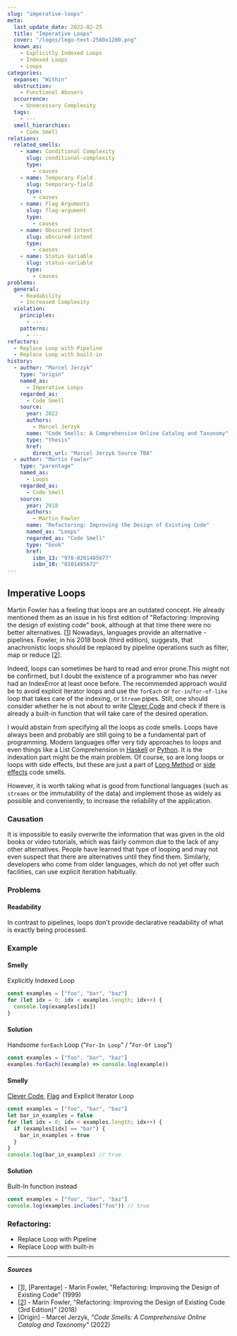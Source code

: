 ```yaml
---
slug: "imperative-loops"
meta:
  last_update_date: 2022-02-25
  title: "Imperative Loops"
  cover: "/logos/logo-text-2560x1280.png"
  known_as:
    - Explicitly Indexed Loops
    - Indexed Loops
    - Loops
categories:
  expanse: "Within"
  obstruction:
    - Functional Abusers
  occurrence:
    - Unnecessary Complexity
  tags:
    - ---
  smell_hierarchies:
    - Code Smell
relations:
  related_smells:
    - name: Conditional Complexity
      slug: conditional-complexity
      type:
        - causes
    - name: Temporary Field
      slug: temporary-field
      type:
        - causes
    - name: Flag Arguments
      slug: flag-argument
      type:
        - causes
    - name: Obscured Intent
      slug: obscured-intent
      type:
        - causes
    - name: Status Variable
      slug: status-variable
      type:
        - causes
problems:
  general:
    - Readability
    - Increased Complexity
  violation:
    principles:
      - ---
    patterns:
      - ---
refactors:
  - Replace Loop with Pipeline
  - Replace Loop with built-in
history:
  - author: "Marcel Jerzyk"
    type: "origin"
    named_as:
      - Imperative Loops
    regarded_as:
      - Code Smell
    source:
      year: 2022
      authors:
        - Marcel Jerzyk
      name: "Code Smells: A Comprehensive Online Catalog and Taxonomy"
      type: "thesis"
      href:
        direct_url: "Marcel Jerzyk Source TBA"
  - author: "Martin Fowler"
    type: "parentage"
    named_as:
      - Loops
    regarded_as:
      - Code Smell
    source:
      year: 2018
      authors:
        - Martin Fowler
      name: "Refactoring: Improving the Design of Existing Code"
      named_as: "Loops"
      regarded_as: "Code Smell"
      type: "book"
      href:
        isbn_13: "978-0201485677"
        isbn_10: "0201485672"
---
```


## Imperative Loops

Martin Fowler has a feeling that loops are an outdated concept. He already mentioned them as an issue in his first edition of "Refactoring: Improving the design of existing code" book, although at that time there were no better alternatives. [[1](#sources)] Nowadays, languages provide an alternative - pipelines. Fowler, in his 2018 book (third edition), suggests, that anachronistic loops should be replaced by pipeline operations such as filter, map or reduce [[2](#sources)].

Indeed, loops can sometimes be hard to read and error prone.This might not be confirmed, but I doubt the existence of a programmer who has never had an IndexError at least once before. The recommended approach would be to avoid explicit iterator loops and use the `forEach` or `for-in`/`for-of-like` loop that takes care of the indexing, or `Stream` pipes. Still, one should consider whether he is not about to write [Clever Code](./clever-code.md) and check if there is already a built-in function that will take care of the desired operation.

I would abstain from specifying all the loops as code smells. Loops have always been and probably are still going to be a fundamental part of programming. Modern languages offer very tidy approaches to loops and even things like a List Comprehension in [Haskell](https://wiki.haskell.org/List_comprehension) or [Python](https://docs.python.org/3/tutorial/datastructures.html). It is the indexation part might be the main problem. Of course, so are long loops or loops with side effects, but these are just a part of [Long Method](./long-method.md) or [side effects](./side-effects.md) code smells.

However, it is worth taking what is good from functional languages (such as `streams` or the immutability of the data) and implement those as widely as possible and conveniently, to increase the reliability of the application.

### Causation

It is impossible to easily overwrite the information that was given in the old books or video tutorials, which was fairly common due to the lack of any other alternatives. People have learned that type of looping and may not even suspect that there are alternatives until they find them. Similarly, developers who come from older languages, which do not yet offer such facilities, can use explicit iteration habitually.

### Problems

#### **Readability**

In contrast to pipelines, loops don't provide declarative readability of what is exactly being processed.

### Example

<div class="example-block">

#### Smelly

Explicitly Indexed Loop

```js
const examples = ["foo", "bar", "baz"]
for (let idx = 0; idx < examples.length; idx++) {
  console.log(examples[idx])
}
```

#### Solution

Handsome `forEach` Loop ("`For-In Loop`" / "`For-Of Loop`")

```js
const examples = ["foo", "bar", "baz"]
examples.forEach((example) => console.log(example))
```

</div>

<div class="example-block">

#### Smelly

[Clever Code](./clever-code.md), [Flag](./flag-argument.md) and Explicit Iterator Loop

```js
const examples = ["foo", "bar", "baz"]
let bar_in_examples = false
for (let idx = 0; idx < examples.length; idx++) {
  if (examples[idx] == "bar") {
    bar_in_examples = true
  }
}
console.log(bar_in_examples) // true
```

#### Solution

Built-In function instead

```js
const examples = ["foo", "bar", "baz"]
console.log(examples.includes("foo")) // true
```

</div>

### Refactoring:

- Replace Loop with Pipeline
- Replace Loop with built-in

---

##### Sources

- [[1](#sources)], [Parentage] - Marin Fowler, "Refactoring: Improving the Design of Existing Code" (1999)
- [[2](#sources)] - Marin Fowler, "Refactoring: Improving the Design of Existing Code (3rd Edition)" (2018)
- [Origin] - Marcel Jerzyk, _"Code Smells: A Comprehensive Online Catalog and Taxonomy"_ (2022)
